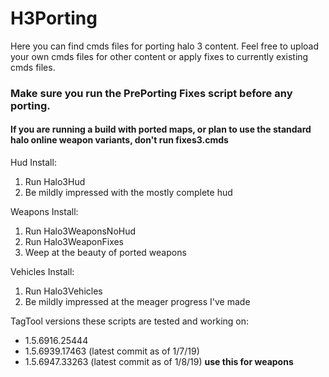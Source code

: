 # H3Porting
Here you can find cmds files for porting halo 3 content. Feel free to upload your own cmds files for other content or apply fixes to currently existing cmds files.

### Make sure you run the PrePorting Fixes script before any porting.
#### If you are running a build with ported maps, or plan to use the standard halo online weapon variants, don't run fixes3.cmds

Hud Install:
1. Run Halo3Hud
2. Be mildly impressed with the mostly complete hud

Weapons Install:
1. Run Halo3WeaponsNoHud
2. Run Halo3WeaponFixes
3. Weep at the beauty of ported weapons

Vehicles Install:
1. Run Halo3Vehicles
2. Be mildly impressed at the meager progress I've made

TagTool versions these scripts are tested and working on:
* 1.5.6916.25444 
* 1.5.6939.17463 (latest commit as of 1/7/19)
* 1.5.6947.33263 (latest commit as of 1/8/19) **use this for weapons**
